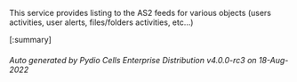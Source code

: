 






This service provides listing to the AS2 feeds for various objects (users activities, user alerts, files/folders activities, etc...)

[:summary]

###### Auto generated by Pydio Cells Enterprise Distribution v4.0.0-rc3 on 18-Aug-2022
